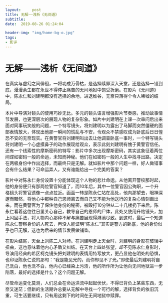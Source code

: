 ```yaml
---
layout:     post
title: 无解——浅析《无间道》
subtitle: 
date:  2019-08-26 01:24:04

header-img: "img/home-bg-o.jpg"
tags: 
- 影评
---
```


# 无解——浅析《无间道》

在真实与虚幻之间徘徊，一将功成万骨枯，是选择赎罪深入天堂，还是选择一错到底，漫漫余生都在永世不得停止痛苦的无间地狱中饱受折磨。在影片《无间道》中，陈永仁和刘建明都没有选择的余地，进退维谷，无奈只落得个令人唏嘘的结局。

本片中导演对镜头的使用巧妙无比。多元的镜头语言增强影片节奏感，推动故事情节发展，也更深层次的展现人物的复杂形象。如片中刘建明在上课一次审问后出来面对同事玩笑般的问题，一个特写镜头，将刘建明以为露出了马脚而突然僵硬的面部表情放大，体现出他那一瞬间的慌乱与不安，令观众不禁感叹成为卧底后日日惶恐不安的无奈现实。在黄警官将刘建明叫出去让他调查卧底一事时，一个特写镜头将刘建明一个心虚摸鼻子的动作展现给观众，表示此刻刘建明有愧于黄警官信任。还有一个线索性的摩斯密码的特写：影片中多次出现摩斯密码，其实这象征着两位间谍如密码一般的命运，未知而神秘。他们在如密码一般的人生中找寻出路，决定在两极身份中作出选择，而最终只是无解。就如影片中那个问题一样，好人做错事会有什么结果？可命运弄人，又有谁能给出一个完美的答案？

影片中对陈永仁身份设置十分能体现这个人物的悲壮命运。从他离开警校那时起，他的身份便只有那两位警官知道了，而10年后，其中一位警官因公殉职，一个升格镜头将警官遗像一点点拉近。画面一转是陈永仁站在高处，他向那望去，眼神深邃而黯然，将他心中那种自己恩师离去而自己又不能为他送行的复杂心情刻画出来。而在黄警官为了保住他身份的秘密，被殴打10分钟从二十几楼扔下来后，陈永仁看着这位往日里关心自己，教导自己的恩师的尸体，此处又使用升格镜头，加上闪回手法，将人物内心那种不解与痛苦展现得淋漓尽致。到这时，最后一个知道陈永仁警察身份的人死去，再没人能证明“陈永仁”其实是警方的卧底，他的身份似乎也已无解，这也为后来的情节发展做铺垫。

在影片结尾，天台上刘陈二人对峙。在刘建明走上天台时，刘建明的身影在玻璃中扭曲，这也意味着他内心矛盾又纠结。在天台上四处张望，却不见陈永仁身影时，导演用经典的希区柯克镜头把刘建明的表情用特写放大，更凸显他在明处的恐惧，也印证陈永仁说的那句：“我是能见光的，而你却见不了光。”即使最后刘建明将自己洗白，他也洗不白，他内心已经染上污渍，他的所作所为让他向无间地狱进一步陷落，最好的选择是什么？这个问题无解。

尽管命运变化莫测，人们总会在命运洪流中起起伏伏，不得已背负上某些东西，无奈又迷茫；但新的生活期许总要从无解中寻找一个可行的解，选择背负的依旧沉重，可生活要继续，只有用这剩下的时间在无间地狱中赎罪。